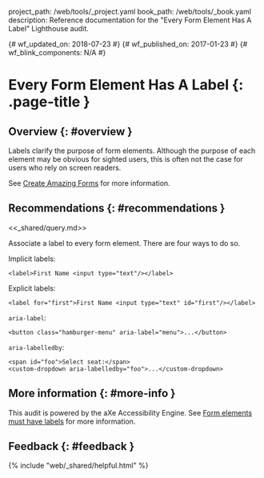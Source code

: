 project_path: /web/tools/_project.yaml book_path: /web/tools/_book.yaml description: Reference documentation for the "Every Form Element Has A Label" Lighthouse audit.

{# wf_updated_on: 2018-07-23 #} {# wf_published_on: 2017-01-23 #} {# wf_blink_components: N/A #}

# Every Form Element Has A Label {: .page-title }

## Overview {: #overview }

Labels clarify the purpose of form elements. Although the purpose of each element may be obvious for sighted users, this is often not the case for users who rely on screen readers.

See [Create Amazing Forms](/web/fundamentals/design-and-ux/input/forms/#label_and_name_inputs_properly) for more information.

## Recommendations {: #recommendations }

<<_shared/query.md>>

Associate a label to every form element. There are four ways to do so.

Implicit labels:

    <label>First Name <input type="text"/></label>
    

Explicit labels:

    <label for="first">First Name <input type="text" id="first"/></label>
    

`aria-label`:

    <button class="hamburger-menu" aria-label="menu">...</button>
    

`aria-labelledby`:

    <span id="foo">Select seat:</span>
    <custom-dropdown aria-labelledby="foo">...</custom-dropdown>
    

## More information {: #more-info }

This audit is powered by the aXe Accessibility Engine. See [Form elements must have labels](https://dequeuniversity.com/rules/axe/1.1/label) for more information.

## Feedback {: #feedback }

{% include "web/_shared/helpful.html" %}